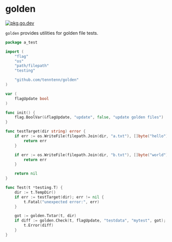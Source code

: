 # golden

[![pkg.go.dev][gopkg-badge]][gopkg]

`golden` provides utilities for golden file tests.

```go
package a_test

import (
	"flag"
	"os"
	"path/filepath"
	"testing"

	"github.com/tenntenn/golden"
)

var (
	flagUpdate bool
)

func init() {
	flag.BoolVar(&flagUpdate, "update", false, "update golden files")
}

func testTarget(dir string) error {
	if err := os.WriteFile(filepath.Join(dir, "a.txt"), []byte("hello"), 0700); err != nil {
		return err
	}

	if err := os.WriteFile(filepath.Join(dir, "b.txt"), []byte("world"), 0700); err != nil {
		return err
	}

	return nil
}

func Test(t *testing.T) {
	dir := t.TempDir()
	if err := testTarget(dir); err != nil {
		t.Fatal("unexpected error:", err)
	}

	got := golden.Txtar(t, dir)
	if diff := golden.Check(t, flagUpdate, "testdata", "mytest", got); diff != "" {
		t.Error(diff)
	}
}
```

<!-- links -->
[gopkg]: https://pkg.go.dev/github.com/tenntenn/golden
[gopkg-badge]: https://pkg.go.dev/badge/github.com/tenntenn/golden?status.svg
